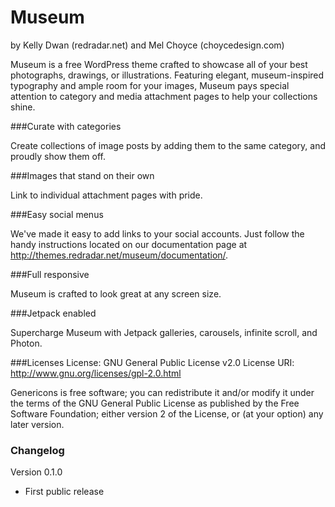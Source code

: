 Museum
===
by Kelly Dwan (redradar.net) and Mel Choyce (choycedesign.com)

Museum is a free WordPress theme crafted to showcase all of your best photographs, drawings, or illustrations. Featuring elegant, museum-inspired typography and ample room for your images, Museum pays special attention to category and media attachment pages to help your collections shine.

###Curate with categories

Create collections of image posts by adding them to the same category, and proudly show them off.

###Images that stand on their own

Link to individual attachment pages with pride.

###Easy social menus

We've made it easy to add links to your social accounts. Just follow the handy instructions located on our documentation page at http://themes.redradar.net/museum/documentation/.

###Full responsive

Museum is crafted to look great at any screen size.

###Jetpack enabled

Supercharge Museum with Jetpack galleries, carousels, infinite scroll, and Photon.


###Licenses
License: GNU General Public License v2.0
License URI: http://www.gnu.org/licenses/gpl-2.0.html

Genericons is free software; you can redistribute it and/or modify it under the terms of the GNU General Public License as published by the Free Software Foundation; either version 2 of the License, or (at your option) any later version.

### Changelog

Version 0.1.0
* First public release
